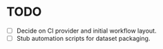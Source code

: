 # TODO

- [ ] Decide on CI provider and initial workflow layout.
- [ ] Stub automation scripts for dataset packaging.
